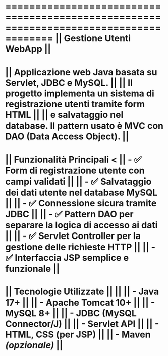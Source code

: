 ======================================================================================
||                                Gestione Utenti WebApp                            ||
======================================================================================
|| Applicazione web Java basata su Servlet, JDBC e MySQL.						              	||
|| Il progetto implementa un sistema di registrazione utenti tramite form HTML      ||
|| e salvataggio nel database. Il pattern usato è MVC con DAO (Data Access Object). ||
======================================================================================
|| Funzionalità Principali                                                           <
|| - ✅ Form di registrazione utente con campi validati                             ||
|| - ✅ Salvataggio dei dati utente nel database MySQL                              ||
|| - ✅ Connessione sicura tramite JDBC                                             ||
|| - ✅ Pattern DAO per separare la logica di accesso ai dati                       ||
|| - ✅ Servlet Controller per la gestione delle richieste HTTP                     ||
|| - ✅ Interfaccia JSP semplice e funzionale                                       ||
======================================================================================
||️ Tecnologie Utilizzate                                                            ||
||
|| - Java 17+                                                                       ||
|| - Apache Tomcat 10+                                                              ||
|| - MySQL 8+                                                                       ||
|| - JDBC (MySQL Connector/J)                                                       ||
|| - Servlet API                                                                    ||
|| - HTML, CSS (per JSP)                                                            ||
|| - Maven *(opzionale)*                                                            ||
======================================================================================
